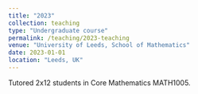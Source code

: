 ```yaml
---
title: "2023"
collection: teaching
type: "Undergraduate course"
permalink: /teaching/2023-teaching
venue: "University of Leeds, School of Mathematics"
date: 2023-01-01
location: "Leeds, UK"
---
```


Tutored 2x12 students in Core Mathematics MATH1005.
